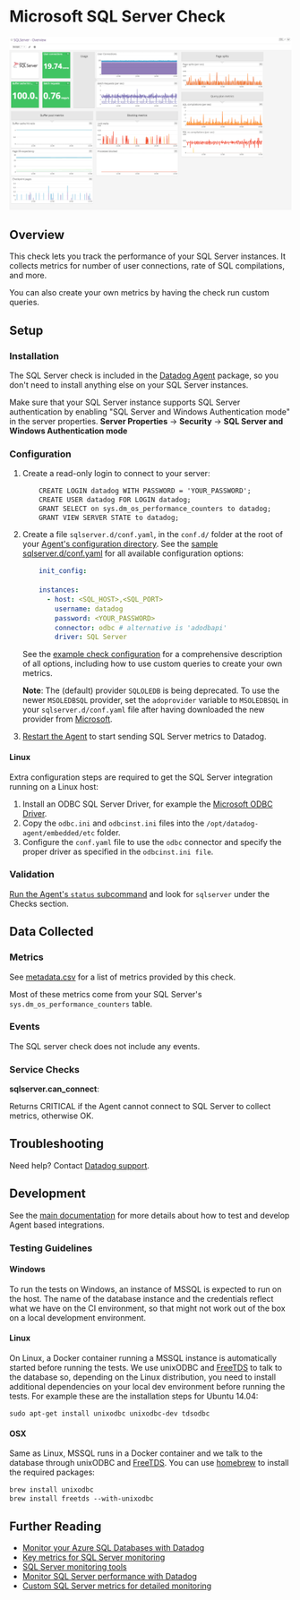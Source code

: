 # Microsoft SQL Server Check

![SQL server Graph][12]

## Overview

This check lets you track the performance of your SQL Server instances. It collects metrics for number of user connections, rate of SQL compilations, and more.

You can also create your own metrics by having the check run custom queries.

## Setup
### Installation

The SQL Server check is included in the [Datadog Agent][1] package, so you don't need to install anything else on your SQL Server instances.

Make sure that your SQL Server instance supports SQL Server authentication by enabling "SQL Server and Windows Authentication mode" in the server properties.
**Server Properties** -> **Security** -> **SQL Server and Windows Authentication mode**

### Configuration

1. Create a read-only login to connect to your server:

    ```
        CREATE LOGIN datadog WITH PASSWORD = 'YOUR_PASSWORD';
        CREATE USER datadog FOR LOGIN datadog;
        GRANT SELECT on sys.dm_os_performance_counters to datadog;
        GRANT VIEW SERVER STATE to datadog;
    ```

2. Create a file `sqlserver.d/conf.yaml`, in the `conf.d/` folder at the root of your [Agent's configuration directory][13].
    See the [sample sqlserver.d/conf.yaml][2] for all available configuration options:

    ```yaml
        init_config:

        instances:
          - host: <SQL_HOST>,<SQL_PORT>
            username: datadog
            password: <YOUR_PASSWORD>
            connector: odbc # alternative is 'adodbapi'
            driver: SQL Server
    ```

    See the [example check configuration][2] for a comprehensive description of all options, including how to use custom queries to create your own metrics.

    **Note**: The (default) provider `SQLOLEDB` is being deprecated. To use the newer `MSOLEDBSQL` provider, set the `adoprovider` variable to `MSOLEDBSQL` in your `sqlserver.d/conf.yaml` file after having downloaded the new provider from [Microsoft][17].

3. [Restart the Agent][3] to start sending SQL Server metrics to Datadog.

#### Linux

Extra configuration steps are required to get the SQL Server integration running on a Linux host:

1. Install an ODBC SQL Server Driver, for example the [Microsoft ODBC Driver][18].
2. Copy the `odbc.ini` and `odbcinst.ini` files into the `/opt/datadog-agent/embedded/etc` folder.
3. Configure the `conf.yaml` file to use the `odbc` connector and specify the proper driver as specified in the `odbcinst.ini file`. 

### Validation

[Run the Agent's `status` subcommand][4] and look for `sqlserver` under the Checks section.

## Data Collected
### Metrics

See [metadata.csv][5] for a list of metrics provided by this check.

Most of these metrics come from your SQL Server's `sys.dm_os_performance_counters` table.

### Events
The SQL server check does not include any events.

### Service Checks

**sqlserver.can_connect**:

Returns CRITICAL if the Agent cannot connect to SQL Server to collect metrics, otherwise OK.

## Troubleshooting
Need help? Contact [Datadog support][6].

## Development

See the [main documentation][14] for more details about how to test and develop Agent based integrations.

### Testing Guidelines

#### Windows

To run the tests on Windows, an instance of MSSQL is expected to run on the host. The name of the database instance and the credentials reflect what we have on the CI environment, so that might not work out of the box on a local development environment.

#### Linux

On Linux, a Docker container running a MSSQL instance is automatically started before running the tests. We use unixODBC and [FreeTDS][15] to talk to the database so, depending on the Linux distribution, you need to install additional dependencies on your local dev environment before running the tests. For example these are the installation steps for Ubuntu 14.04:

```
sudo apt-get install unixodbc unixodbc-dev tdsodbc
```

#### OSX

Same as Linux, MSSQL runs in a Docker container and we talk to the database through unixODBC and [FreeTDS][15]. You can use [homebrew][16] to install the required packages:

```
brew install unixodbc
brew install freetds --with-unixodbc
```

## Further Reading

* [Monitor your Azure SQL Databases with Datadog][7]
* [Key metrics for SQL Server monitoring][8]
* [SQL Server monitoring tools][9]
* [Monitor SQL Server performance with Datadog][10]
* [Custom SQL Server metrics for detailed monitoring][11]


[1]: https://app.datadoghq.com/account/settings#agent
[2]: https://github.com/DataDog/integrations-core/blob/master/sqlserver/datadog_checks/sqlserver/data/conf.yaml.example
[3]: https://docs.datadoghq.com/agent/faq/agent-commands/#start-stop-restart-the-agent
[4]: https://docs.datadoghq.com/agent/faq/agent-commands/#agent-status-and-information
[5]: https://github.com/DataDog/integrations-core/blob/master/sqlserver/metadata.csv
[6]: https://docs.datadoghq.com/help/
[7]: https://www.datadoghq.com/blog/monitor-azure-sql-databases-datadog/
[8]: https://www.datadoghq.com/blog/sql-server-monitoring/
[9]: https://www.datadoghq.com/blog/sql-server-monitoring-tools/
[10]: https://www.datadoghq.com/blog/sql-server-performance/
[11]: https://www.datadoghq.com/blog/sql-server-metrics/
[12]: https://raw.githubusercontent.com/DataDog/integrations-core/master/sqlserver/images/sqlserver_dashboard.png
[13]: https://docs.datadoghq.com/agent/faq/agent-configuration-files/#agent-configuration-directory
[14]: https://docs.datadoghq.com/developers/integrations/
[15]: http://www.freetds.org/
[16]: https://brew.sh/
[17]: https://docs.microsoft.com/en-us/sql/connect/oledb/oledb-driver-for-sql-server?view=sql-server-2017 
[18]: https://docs.microsoft.com/en-us/sql/connect/odbc/linux-mac/installing-the-microsoft-odbc-driver-for-sql-server?view=sql-server-2017

